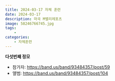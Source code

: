 ```yaml
---
title: 2024-03-17 자체 훈련
date: 2024-03-17
description: 마곡 M밸리레포츠
image: 58246766745.jpg
tags:
    - 
categories:
    - 자체훈련
---
```


**다섯번째 정모**

- 참가자: https://band.us/band/93484357/post/59
- 앨범: https://band.us/band/93484357/post/104